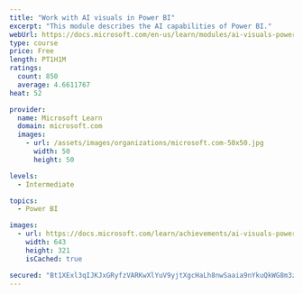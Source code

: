```yaml
---
title: "Work with AI visuals in Power BI"
excerpt: "This module describes the AI capabilities of Power BI."
webUrl: https://docs.microsoft.com/en-us/learn/modules/ai-visuals-power-bi/
type: course
price: Free
length: PT1H1M
ratings:
  count: 850
  average: 4.6611767
heat: 52

provider:
  name: Microsoft Learn
  domain: microsoft.com
  images:
    - url: /assets/images/organizations/microsoft.com-50x50.jpg
      width: 50
      height: 50

levels:
  - Intermediate

topics:
  - Power BI

images:
  - url: https://docs.microsoft.com/learn/achievements/ai-visuals-power-bi-social.png
    width: 643
    height: 321
    isCached: true

secured: "Bt1XExl3qIJKJxGRyfzVARKwXlYuV9yjtXgcHaLh8nwSaaia9nYkuQkWG8m3zyCLcoccETCQRCVEo/4/pmrBTBZazOZQuSkkfvjc0WoKkSQ3AAfmg62J3X4mBy/NGvAqJL0Q9gXu+eg4ter7+1CInApuFgZekJ9Ct/UuAxd10+oE4uzI7sT3zilGd2Wml7jKSslnLOk1Sa+SBYX4OfrVM5AKTQx02kaZt9MGMT132jZQ9mr5Z7xU+S1L19Llq3/Gas58TfSxyZ/kcYY99ekLVq4mGC2KWP+f2SXeeXVOF4nmMrk1XY61Pik/OK5nLwcPVYflIYfDTQAqsguN9Wp7Ywt2wsICywsGggaqDlcKTzsm4NkFnlOxDjZyZnhe125pFtlhtx8qrjSPjI9nvmPmT9bYKhdG0HHAgv6WG2MIBNA=;uTjA01/+NCV9I3E5rTkbVw=="
---
```



